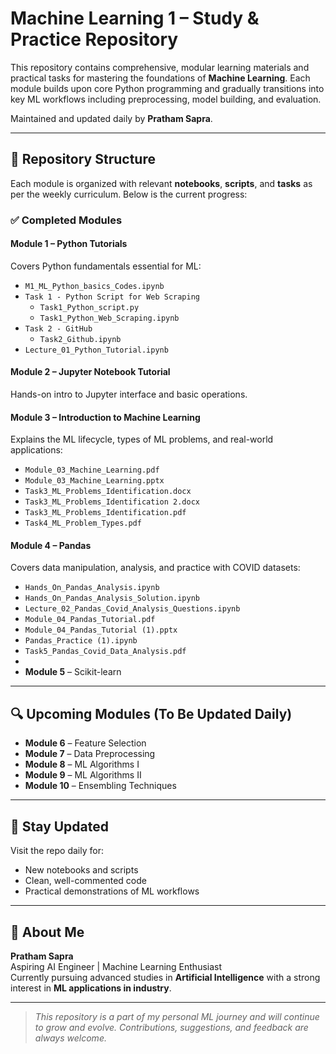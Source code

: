 # Machine Learning 1 – Study & Practice Repository

This repository contains comprehensive, modular learning materials and practical tasks for mastering the foundations of **Machine Learning**. Each module builds upon core Python programming and gradually transitions into key ML workflows including preprocessing, model building, and evaluation.

Maintained and updated daily by **Pratham Sapra**.

---

## 📂 Repository Structure

Each module is organized with relevant **notebooks**, **scripts**, and **tasks** as per the weekly curriculum. Below is the current progress:

### ✅ Completed Modules

#### **Module 1 – Python Tutorials**
Covers Python fundamentals essential for ML:
- `M1_ML_Python_basics_Codes.ipynb`
- `Task 1 - Python Script for Web Scraping`
  - `Task1_Python_script.py`
  - `Task1_Python_Web_Scraping.ipynb`
- `Task 2 - GitHub`
  - `Task2_Github.ipynb`
- `Lecture_01_Python_Tutorial.ipynb`

#### **Module 2 – Jupyter Notebook Tutorial**
Hands-on intro to Jupyter interface and basic operations.

#### **Module 3 – Introduction to Machine Learning**
Explains the ML lifecycle, types of ML problems, and real-world applications:
- `Module_03_Machine_Learning.pdf`
- `Module_03_Machine_Learning.pptx`
- `Task3_ML_Problems_Identification.docx`
- `Task3_ML_Problems_Identification 2.docx`
- `Task3_ML_Problems_Identification.pdf`
- `Task4_ML_Problem_Types.pdf`

#### **Module 4 – Pandas**
Covers data manipulation, analysis, and practice with COVID datasets:
- `Hands_On_Pandas_Analysis.ipynb`
- `Hands_On_Pandas_Analysis_Solution.ipynb`
- `Lecture_02_Pandas_Covid_Analysis_Questions.ipynb`
- `Module_04_Pandas_Tutorial.pdf`
- `Module_04_Pandas_Tutorial (1).pptx`
- `Pandas_Practice (1).ipynb`
- `Task5_Pandas_Covid_Data_Analysis.pdf`
- 
- **Module 5** – Scikit-learn  
---

## 🔍 Upcoming Modules (To Be Updated Daily)


- **Module 6** – Feature Selection  
- **Module 7** – Data Preprocessing  
- **Module 8** – ML Algorithms I  
- **Module 9** – ML Algorithms II  
- **Module 10** – Ensembling Techniques  

---
## 🔗 Stay Updated

Visit the repo daily for:
- New notebooks and scripts
- Clean, well-commented code
- Practical demonstrations of ML workflows

---

## 📌 About Me

**Pratham Sapra**  
Aspiring AI Engineer | Machine Learning Enthusiast  
Currently pursuing advanced studies in **Artificial Intelligence** with a strong interest in **ML applications in industry**.

---

> *This repository is a part of my personal ML journey and will continue to grow and evolve. Contributions, suggestions, and feedback are always welcome.*

